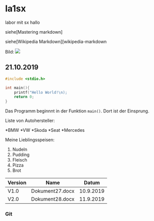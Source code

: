 # la1sx
labor mit sx hallo

siehe[Mastering markdown]

siehe[Wikipedia Markdown][wikipedia-markdown

Bild: ![](bild.png)

## 21.10.2019

```C
#include <stdio.h>

int main(){
    printf("Hello World!\n);
    return 0;
}
```
Das Programm beginnnt in der Funktion `main()`. Dort ist der Einsprung.

Liste von Autohersteller:

*BMW
*VW
  *Skoda
  *Seat
*Mercedes

Meine Lieblingsspeisen:

1) Nudeln
3) Pudding
1) Fleisch
1) Pizza
1) Brot

 Version    | Name | Datum 
 ----------- | ------------- | --------------- 
V1.0  | Dokument27.docx | 10.9.2019
V2.0  | Dokument28.docx | 11.9.2019



### Git

